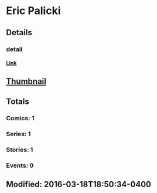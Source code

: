 # Eric  Palicki 
## Details
### detail
#### [Link](http://marvel.com/comics/creators/12821/eric_palicki?utm_campaign=apiRef&utm_source=225578a89fc76f3d20fbffda5d17a88d)
## [Thumbnail](http://i.annihil.us/u/prod/marvel/i/mg/b/40/image_not_available.jpg)
## Totals
### Comics: 1
### Series: 1
### Stories: 1
### Events: 0
## Modified: 2016-03-18T18:50:34-0400